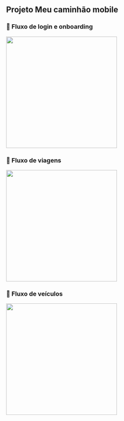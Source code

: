 ## Projeto Meu caminhão mobile

<h3>🚛 Fluxo de login e onboarding</h3>
<img src="assets/login-e-onboarding.gif" width="300"/>

<h3>📍 Fluxo de viagens</h3>
<img src="assets/Trips.gif" width="300"/>

<h3>🚗 Fluxo de veículos</h3>
<img src="assets/veículos.gif" width="300"/>
